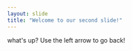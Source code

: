 ```yaml
---
layout: slide
title: "Welcome to our second slide!"
---
```

what's up?
Use the left arrow to go back!
